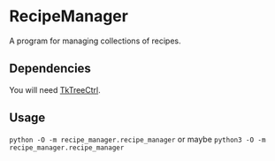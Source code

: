 # RecipeManager
A program for managing collections of recipes.

## Dependencies
You will need [TkTreeCtrl](http://tkintertreectrl.sourceforge.net/).

## Usage
`python -O -m recipe_manager.recipe_manager`
or maybe
`python3 -O -m recipe_manager.recipe_manager`
